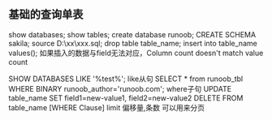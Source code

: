 ## 基础的查询单表
show databases;
show tables;
create database runoob;
CREATE SCHEMA sakila;
source D:\xx\xxx.sql;
drop table table_name;
insert into table_name values();
	如果插入的数据与field无法对应，Column count doesn't match value count

SHOW DATABASES LIKE '%test%';   like从句
	SELECT * from runoob_tbl WHERE BINARY runoob_author='runoob.com';    where子句
	UPDATE table_name SET field1=new-value1, field2=new-value2
	DELETE FROM table_name [WHERE Clause]
limit 偏移量,条数  可以用来分页


